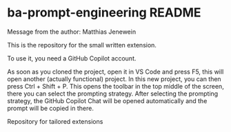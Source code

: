 # ba-prompt-engineering README

Message from the author: Matthias Jenewein

This is the repository for the small written extension.

To use it, you need a GitHub Copilot account.

As soon as you cloned the project, open it in VS Code and press F5, this will open another (actually functional) project. 
In this new project, you can then press Ctrl + Shift + P. This opens the toolbar in the top middle of the screen, there you can select the prompting strategy. 
After selecting the prompting strategy, the GitHub Copilot Chat will be opened automatically and the prompt will be copied in there.

Repository for tailored extensions 
